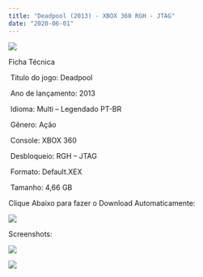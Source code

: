 ```yaml
---
title: "Deadpool (2013) - XBOX 360 RGH - JTAG"
date: "2020-06-01"
---
```


![](https://1.bp.blogspot.com/-jMAhijJYY68/XtVZrQLehMI/AAAAAAAAI3o/szwyGx9gVnQ_Uvc2Lqx44mpN0rNzCxSkACK4BGAsYHg/Screenshot_1.png)

Ficha Técnica

 Titulo do jogo: Deadpool

 Ano de lançamento: 2013

 Idioma: Multi – Legendado PT-BR

 Gênero: Ação

 Console: XBOX 360

 Desbloqueio: RGH – JTAG

 Formato: Default.XEX

 Tamanho: 4,66 GB

Clique Abaixo para fazer o Download Automaticamente:

[![](https://1.bp.blogspot.com/-eNerQjlxWXg/Xsyoy1YwxPI/AAAAAAAAG8o/qs-0XGNQDR4jSn0uGinE3EzKZZ6GoZnEACPcBGAYYCw/s1600/LINK1.png)](https://zee.gl/UugiIy)

Screenshots:

[![](https://1.bp.blogspot.com/-PrwMPmkM4J0/XtVZqwORBwI/AAAAAAAAI3k/wclvSksjNr43Hi59NUshICdhcyjKSkOdgCK4BGAsYHg/w400-h225/maxresdefault.jpg)](https://1.bp.blogspot.com/-PrwMPmkM4J0/XtVZqwORBwI/AAAAAAAAI3k/wclvSksjNr43Hi59NUshICdhcyjKSkOdgCK4BGAsYHg/maxresdefault.jpg)

![](https://1.bp.blogspot.com/-yffb5f9AWZE/XtVZqK_MVRI/AAAAAAAAI3g/MdBn3FpPyNkBnKMRStFQ4GlR2on9nIzWwCK4BGAsYHg/w400-h225/maxresdefault{df0b4067d4cf89da3ca8e6c7a68e90e99b01985f87ec33497998002e9f13b411}2B{df0b4067d4cf89da3ca8e6c7a68e90e99b01985f87ec33497998002e9f13b411}25281{df0b4067d4cf89da3ca8e6c7a68e90e99b01985f87ec33497998002e9f13b411}2529.jpg)
